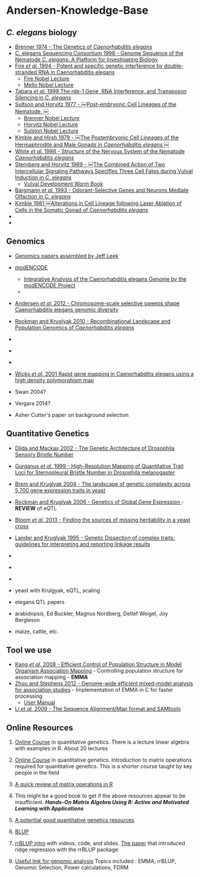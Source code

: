 # Andersen-Knowledge-Base


## _C. elegans_ biology

* [Brenner 1974 - The Genetics of _Caenorhabditis elegans_](http://www.genetics.org/content/77/1/71.full.pdf)
* [C. elegans Sequencing Consortium 1998 - Genome Sequence of the Nematode _C. elegans_: A Platform for Investigating Biology](http://www.sciencemag.org/content/282/5396/2012.full.pdf)
* [Fire *et al.* 1994 - Potent and specific genetic interference by double-stranded RNA in Caenorhabditis elegans](http://www.nature.com/nature/journal/v391/n6669/full/391806a0.html)
  * [Fire Nobel Lecture](http://www.nobelprize.org/nobel_prizes/medicine/laureates/2006/fire_lecture.pdf)
  * [Mello Nobel Lecture](http://www.nobelprize.org/nobel_prizes/medicine/laureates/2006/mello_lecture.pdf)
* [Tabara _et al._ 1999 The rde-1 Gene, RNA Interference, and Transposon Silencing in _C. elegans_](http://www.sciencedirect.com/science/article/pii/S009286740081644X)
* [Sultson and Horvitz 1977  - ￼Post-embryonic Cell Lineages of the Nematode,
￼](http://ac.els-cdn.com/0012160677901580/1-s2.0-0012160677901580-main.pdf?_tid=7108bb28-984c-11e4-aa39-00000aab0f26&acdnat=1420841660_026bd55b70f079d3b242e5e014be02ac)
  * [Brenner Nobel Lecture](http://www.nobelprize.org/nobel_prizes/medicine/laureates/2002/brenner-lecture.pdf)
  * [Horvitz Nobel Lecture](http://www.nobelprize.org/nobel_prizes/medicine/laureates/2002/horvitz-lecture.pdf)
  * [Sulston Nobel Lecture](http://www.nobelprize.org/nobel_prizes/medicine/laureates/2002/sulston-lecture.pdf)
* [Kimble and Hirsh 1979  - ￼The Postembryonic Cell Lineages of the Hermaphrodite and Male Gonads in _Caenorhabditis elegans_
￼](http://ac.els-cdn.com/0012160677901580/1-s2.0-0012160677901580-main.pdf?_tid=7108bb28-984c-11e4-aa39-00000aab0f26&acdnat=1420841660_026bd55b70f079d3b242e5e014be02ac)
* [White _et al._ 1986 - Structure of the Nervous System of the Nematode _Caenorhabditis elegans_ ](http://rstb.royalsocietypublishing.org/content/royptb/314/1165/1.full.pdf)
* [Sternberg and Horvitz 1989 - ￼The Combined Action of Two Intercellular Signaling Pathways Speclfles Three Cell Fates
during Vulval Induction in _C. elegans_](http://ac.els-cdn.com/0092867489901037/1-s2.0-0092867489901037-main.pdf?_tid=52050a12-984f-11e4-a4c7-00000aacb35f&acdnat=1420842897_20f09fd2fa888e9755201d4780a767e4)
  * [Vulval Development Worm Book ](http://www.wormbook.org/chapters/www_vulvaldev/vulvaldev.html)
* [Bargmann _et al._ 1993 - Odorant-Selective Genes and Neurons Mediate Olfaction in _C. elegans_](http://ac.els-cdn.com/009286749380053H/1-s2.0-009286749380053H-main.pdf?_tid=dea7e1b0-984f-11e4-b43b-00000aacb35d&acdnat=1420843133_9a7cd293cc1018fdd3d788e076279de7)
* [Kimble 1981 ￼Alterations in Cell Lineage following Laser Ablation of Cells in the Somatic Gonad of _Caenorhabditis elegans_ ](http://ac.els-cdn.com/0012160681901524/1-s2.0-0012160681901524-main.pdf?_tid=1a5bc780-9850-11e4-93e5-00000aacb361&acdnat=1420843233_2e7315ac3dd2931fbdb85fac8cd6427d)
* []()
* []()


## Genomics

* [Genomics papers assembled by Jeff Leek](https://github.com/jtleek/genomicspapers)
* [modENCODE](http://www.modencode.org)
  * [Integrative Analysis of the Caenorhabditis elegans Genome by the modENCODE Project
  ](http://www.sciencemag.org/content/330/6012/1775.full.)
  * []()
* [Andersen _et al._ 2012 - Chromosome-scale selective sweeps shape Caenorhabditis elegans genomic diversity](http://www.andersenlab.org/pub/2012AndersenNat%20Genet.pdf)
* [Rockman and Kruglyak 2010 - Recombinational Landscape and Population Genomics of _Caenorhabditis elegans_](http://www.plosgenetics.org/article/info%3Adoi%2F10.1371%2Fjournal.pgen.1000419#pgen-1000419-g010)
* []()
* []()
* []()



* [Wicks _et al._  2001  Rapid gene mapping in Caenorhabditis elegans using a high density polymorphism map](http://www.nature.com/ng/journal/v28/n2/full/ng0601_160.html)
* Swan 2004?
* Vergara 2014?
* Asher Cutter's paper on background selection

## Quantitative Genetics

* [Dilda and Mackay 2002 - The Genetic Architecture of Drosophila Sensory Bristle Number](http://www.genetics.org/content/162/4/1655.full.pdf+html)
* [Gurganus _et al._ 1999 - High-Resolution Mapping of Quantitative Trait Loci for Sternopleural Bristle Number in Drosophila melanogaster](http://www.genetics.org/content/152/4/1585.full.pdf+html)
* [Brem and Kruglyak 2004 - The landscape of genetic complexity across 5,700 gene expression traits in yeast](http://www.pnas.org/content/102/5/1572.full)
* [Rockman and Kruglyak 2006 - Genetics of Global Gene Expression ](http://www.nature.com/nrg/journal/v7/n11/pdf/nrg1964.pdf) - **REVIEW** of eQTL
* [Bloom _et al._ 2013 - Finding the sources of missing heritability in a yeast cross](http://www.nature.com/nature/journal/v494/n7436/full/nature11867.html)
* [Lander and Kruglyak 1995 - Genetic Dissection of complex traits: guidelines for interpreting and reporting linkage results ](http://www.princeton.edu/genomics/kruglyak/publication/PDF/1995_Lander_Genetic.pdf)
* []()
* []()
* []()

* yeast with Krulgyak, eQTL, scaling
* elegans QTL papers
* arabidopsis, Ed Buckler, Magnus Nordberg, Detlef Weigel, Joy Bergleson
* maize, cattle, etc.

## Tool we use
* [Kang _et al._ 2008 - Efficient Control of Population Structure in Model Organism Association Mapping](http://www.genetics.org/content/178/3/1709.abstract) - Controlling population structure for association mapping - **EMMA**
* [Zhou and Stephens 2012 - Genome-wide efficient mixed-model analysis for association studies](http://www.nature.com/ng/journal/v44/n7/abs/ng.2310.html) - Implementation of EMMA in C for faster processing
  * [User Manual](http://home.uchicago.edu/xz7/software/GEMMAmanual.pdf)
* [Li _et al._ 2009 - The Sequence Alignment/Map format and SAMtools](http://bioinformatics.oxfordjournals.org/content/25/16/2078.long8)


## Online Resources

1. [Online Course](http://nitro.biosci.arizona.edu/workshops/Aarhus2006/Aarhus-06.html) in quantitative genetics. There is a lecture linear algebra with examples in R. About 20 lectures

2. [Online Course](https://www.nescent.org/sites/academy/EQG_2013_Course_Materials) in quantitative genetics. Introduction to matrix operations required for quantitative genetics. This is a shorter course taught by key people in the field

3. [A quick review of matrix operations in R](http://www.johnmyleswhite.com/notebook/2009/12/16/quick-review-of-matrix-algebra-in-r/)

4. This might be a good book to get if the above resources appear to be insufficient. _**Hands-On Matrix Algebra Using R: Active and Motivated Learning with Applications**_

5. [A potential good quantitative genetics resources](http://nitro.biosci.arizona.edu/zbook/book.html)

6. [BLUP](http://nitro.biosci.arizona.edu/Nordicpdf/lecture12.pdf)

7. [rrBLUP intro](http://pbgworks.org/node/1440) with videos, code, and slides. [The paper](https://www.crops.org/publications/tpg/articles/4/3/250) that introduced ridge regression with the rrBLUP package.

8. [Useful link for genomic analysis](https://pods.iplantcollaborative.org/wiki/display/eot/Efficient+Mixed+-+Model+Association+%28EMMA%29) Topics included : EMMA, rrBLUP,
Genomic Selection, Power calculations, FDRM
